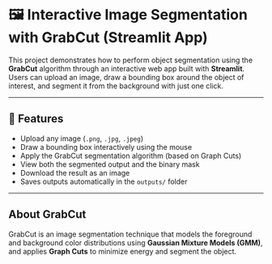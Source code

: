 # 🖼️ Interactive Image Segmentation with GrabCut (Streamlit App)

This project demonstrates how to perform object segmentation using the **GrabCut** algorithm through an interactive web app built with **Streamlit**. Users can upload an image, draw a bounding box around the object of interest, and segment it from the background with just one click.

---

## 📌 Features

- Upload any image (`.png`, `.jpg`, `.jpeg`)
- Draw a bounding box interactively using the mouse
- Apply the GrabCut segmentation algorithm (based on Graph Cuts)
- View both the segmented output and the binary mask
- Download the result as an image
- Saves outputs automatically in the `outputs/` folder

---

## About GrabCut

GrabCut is an image segmentation technique that models the foreground and background color distributions using **Gaussian Mixture Models (GMM)**, and applies **Graph Cuts** to minimize energy and segment the object.



